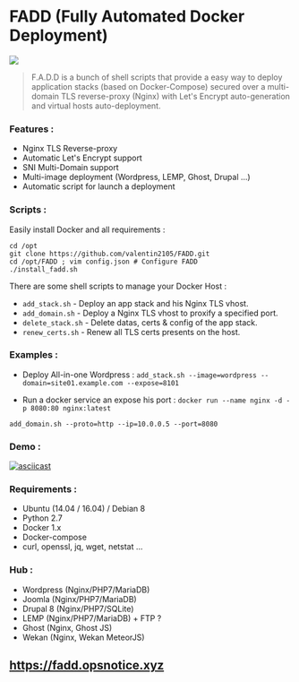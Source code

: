 # FADD (Fully Automated Docker Deployment)
![](http://i.imgur.com/AvRuVrn.png)
> F.A.D.D is a bunch of shell scripts that provide a easy way to deploy application stacks (based on Docker-Compose) secured over a multi-domain TLS reverse-proxy (Nginx) with Let's Encrypt auto-generation and virtual hosts auto-deployment.

### Features :
- Nginx TLS Reverse-proxy
- Automatic Let's Encrypt support
- SNI Multi-Domain support
- Multi-image deployment (Wordpress, LEMP, Ghost, Drupal ...)
- Automatic script for launch a deployment

### Scripts :
Easily install Docker and all requirements :
```
cd /opt 
git clone https://github.com/valentin2105/FADD.git 
cd /opt/FADD ; vim config.json # Configure FADD
./install_fadd.sh
```

There are some shell scripts to manage your Docker Host :
- `add_stack.sh` - Deploy an app stack and his Nginx TLS vhost.
- `add_domain.sh` - Deploy a Nginx TLS vhost to proxify a specified port.
- `delete_stack.sh` - Delete datas, certs & config of the app stack.
- `renew_certs.sh` - Renew all TLS certs presents on the host.

### Examples :
- Deploy All-in-one Wordpress :
`add_stack.sh --image=wordpress --domain=site01.example.com --expose=8101`

- Run a docker service an expose his port :
`docker run --name nginx -d -p 8080:80 nginx:latest`

`add_domain.sh --proto=http --ip=10.0.0.5 --port=8080`


### Demo :

[![asciicast](https://asciinema.org/a/91585.png)](https://asciinema.org/a/91585)

### Requirements :
- Ubuntu (14.04 / 16.04) / Debian 8
- Python 2.7
- Docker 1.x
- Docker-compose
- curl, openssl, jq, wget, netstat ...

### Hub :
- Wordpress (Nginx/PHP7/MariaDB)
- Joomla (Nginx/PHP7/MariaDB)
- Drupal 8 (Nginx/PHP7/SQLite)
- LEMP (Nginx/PHP7/MariaDB) + FTP ?
- Ghost (Nginx, Ghost JS)
- Wekan (Nginx, Wekan MeteorJS)

## https://fadd.opsnotice.xyz
